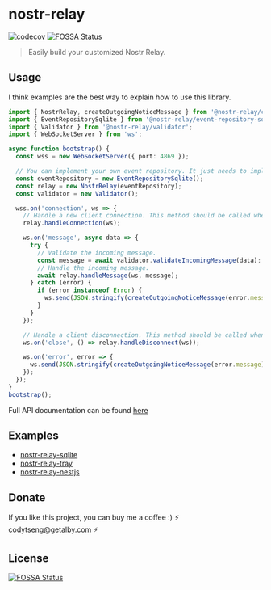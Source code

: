 # nostr-relay

[![codecov](https://codecov.io/gh/CodyTseng/nostr-relay/graph/badge.svg?token=9YG4V34301)](https://codecov.io/gh/CodyTseng/nostr-relay)
[![FOSSA Status](https://app.fossa.com/api/projects/git%2Bgithub.com%2FCodyTseng%2Fnostr-relay.svg?type=shield)](https://app.fossa.com/projects/git%2Bgithub.com%2FCodyTseng%2Fnostr-relay?ref=badge_shield)

> Easily build your customized Nostr Relay.

## Usage

I think examples are the best way to explain how to use this library.

```typescript
import { NostrRelay, createOutgoingNoticeMessage } from '@nostr-relay/core';
import { EventRepositorySqlite } from '@nostr-relay/event-repository-sqlite';
import { Validator } from '@nostr-relay/validator';
import { WebSocketServer } from 'ws';

async function bootstrap() {
  const wss = new WebSocketServer({ port: 4869 });

  // You can implement your own event repository. It just needs to implement a few methods.
  const eventRepository = new EventRepositorySqlite();
  const relay = new NostrRelay(eventRepository);
  const validator = new Validator();

  wss.on('connection', ws => {
    // Handle a new client connection. This method should be called when a new client connects to the Nostr Relay server.
    relay.handleConnection(ws);

    ws.on('message', async data => {
      try {
        // Validate the incoming message.
        const message = await validator.validateIncomingMessage(data);
        // Handle the incoming message.
        await relay.handleMessage(ws, message);
      } catch (error) {
        if (error instanceof Error) {
          ws.send(JSON.stringify(createOutgoingNoticeMessage(error.message)));
        }
      }
    });

    // Handle a client disconnection. This method should be called when a client disconnects from the Nostr Relay server.
    ws.on('close', () => relay.handleDisconnect(ws));

    ws.on('error', error => {
      ws.send(JSON.stringify(createOutgoingNoticeMessage(error.message)));
    });
  });
}
bootstrap();
```

Full API documentation can be found [here](https://codytseng.github.io/nostr-relay/)

## Examples

- [nostr-relay-sqlite](https://github.com/CodyTseng/nostr-relay-sqlite)
- [nostr-relay-tray](https://github.com/CodyTseng/nostr-relay-tray)
- [nostr-relay-nestjs](https://github.com/CodyTseng/nostr-relay-nestjs)

## Donate

If you like this project, you can buy me a coffee :) ⚡️ codytseng@getalby.com ⚡️

## License

[![FOSSA Status](https://app.fossa.com/api/projects/git%2Bgithub.com%2FCodyTseng%2Fnostr-relay.svg?type=large)](https://app.fossa.com/projects/git%2Bgithub.com%2FCodyTseng%2Fnostr-relay?ref=badge_large)
